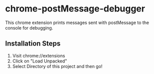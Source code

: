 # chrome-postMessage-debugger

This chrome extension prints messages sent with postMessage to the console for debugging.


## Installation Steps

1. Visit chrome://extensions
2. Click on "Load Unpacked"
3. Select Directory of this project and then go!
